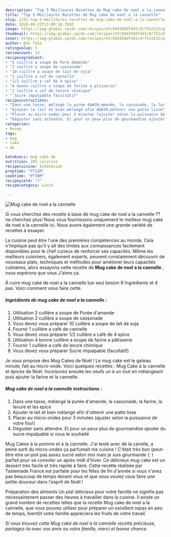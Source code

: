 ```yaml
---
description: "Top 5 Meilleures Recettes de Mug cake de noel a la cannelle"
title: "Top 5 Meilleures Recettes de Mug cake de noel a la cannelle"
slug: 1152-top-5-meilleures-recettes-de-mug-cake-de-noel-a-la-cannelle
date: 2020-09-23T13:09:18.359Z
image: https://img-global.cpcdn.com/recipes/4fc94d350df4d1c9/751x532cq70/mug-cake-de-noel-a-la-cannelle-photo-principale-de-la-recette.jpg
thumbnail: https://img-global.cpcdn.com/recipes/4fc94d350df4d1c9/751x532cq70/mug-cake-de-noel-a-la-cannelle-photo-principale-de-la-recette.jpg
cover: https://img-global.cpcdn.com/recipes/4fc94d350df4d1c9/751x532cq70/mug-cake-de-noel-a-la-cannelle-photo-principale-de-la-recette.jpg
author: Don Tate
ratingvalue: 5
reviewcount: 14
recipeingredient:
- "2 cuillre a soupe de Pure damande"
- "2 cuillre a soupe de cassonade"
- "10 cuillre a soupe de lait de soja"
- "1 cuillre a caf de cannelle"
- "1/2 cuillre a caf de 4 epice"
- "4 bonne cuillre a soupe de farine a ptisserie"
- "1 cuillre a caf de levure chimique"
- " Sucre impalpable facultatif"
recipeinstructions:
- "Dans une tasse, mélangé la purée d&#39;amande, la cassonade, la farine, la levure et les epice"
- "Ajouter le lait et bien mélangé afin d&#39;obtenir une patte lisse"
- "Placer au micro-ondes pour 3 minutes (ajuster selon la puissance de votre four)"
- "Déguster sans attendre. Et pour un peux plus de gourmandise ajouter du sucre impalpable si vous le souhaité"
categories:
- Resep
tags:
- mug
- cake
- de

katakunci: mug cake de 
nutrition: 205 calories
recipecuisine: Indonesian
preptime: "PT32M"
cooktime: "PT30M"
recipeyield: "2"
recipecategory: Lunch

---
```



![Mug cake de noel a la cannelle](https://img-global.cpcdn.com/recipes/4fc94d350df4d1c9/751x532cq70/mug-cake-de-noel-a-la-cannelle-photo-principale-de-la-recette.jpg)

Si vous cherchez des recette à base de mug cake de noel a la cannelle ?? ne cherchez plus! Nous vous fournissons uniquement le meilleur mug cake de noel a la cannelle ici. Nous avons également une grande variété de recettes à essayer.

La cuisine peut être l'une des premières compétences au monde. Cela n'implique pas qu'il y ait des limites aux connaissances facilement disponibles pour le chef curieux de renforcer ses capacités. Même les meilleurs cuisiniers, également experts, peuvent constamment découvrir de nouveaux plats, techniques et méthodes pour améliorer leurs capacités culinaires, alors essayons cette recette de <strong> Mug cake de noel a la cannelle </strong>, nous espérons que vous J'aime ça.

<!--inarticleads1-->

À cuire mug cake de noel a la cannelle tue seul besion 8 Ingrédients et 4 pas. Voici comment vous faire cette.

##### Ingrédients de mug cake de noel a la cannelle :

1. Utilisation 2 cuillère a soupe de Purée d&#39;amande
1. Utilisation 2 cuillère a soupe de cassonade
1. Vous devez vous préparer 10 cuillère a soupe de lait de soja
1. Fournir 1 cuillère a café de cannelle
1. Vous devez vous préparer 1/2 cuillère a café de 4 epice
1. Utilisation 4 bonne cuillère a soupe de farine a pâtisserie
1. Fournir 1 cuillère a café de levure chimique
1. Vous devez vous préparer  Sucre impalpable (facultatif)


Je vous propose des Mug Cakes de Noël ! Le mug cake est le gateau minute, fait au micro-onde. Voici quelques recettes : Mug Cake à la cannelle et épices de Noël. Incorporez ensuite les oeufs un à un tout en mélangeant puis ajouter la farine et la cannelle. 

<!--inarticleads2-->

##### Mug cake de noel a la cannelle instructions :

1. Dans une tasse, mélangé la purée d&#39;amande, la cassonade, la farine, la levure et les epice
1. Ajouter le lait et bien mélangé afin d&#39;obtenir une patte lisse
1. Placer au micro-ondes pour 3 minutes (ajuster selon la puissance de votre four)
1. Déguster sans attendre. Et pour un peux plus de gourmandise ajouter du sucre impalpable si vous le souhaité


Mug Cakes à la pomme et à la cannelle. J&#39;ai testé avec de la canelle, a peine sorti du micro-ondes ça parfumait ma cuisine ! C&#39;était très bon (peut-être etre un poil pas assez sucré selon moi mais je suis gourmande (: ) parfait pour se consoler un après midi d&#39;hiver. Ce délicieux mug cake est un dessert très facile et très rapide à faire. Cette recette réalisée par Tastemade France est parfaite pour les fêtes de fin d&#39;année si vous n&#39;avez pas beaucoup de temps devant vous et que vous voulez vous faire une petite douceur dans l&#39;esprit de Noël ! 

<!--inarticleads1-->

<p>
Préparation des aliments Un plat délicieux pour votre famille ne signifie pas nécessairement passer des heures à travailler dans la cuisine. Il existe un grand nombre de recettes telles que la recette Mug cake de noel a la cannelle, que vous pouvez utiliser pour préparer un excellent repas en peu de temps, bientôt votre famille appréciera les fruits de votre travail.
</p>

<p>
<i>Si vous trouvez cette Mug cake de noel a la cannelle recette précieuse, partagez-la avec vos amis ou votre famille, merci et bonne chance.</i>
</p>
